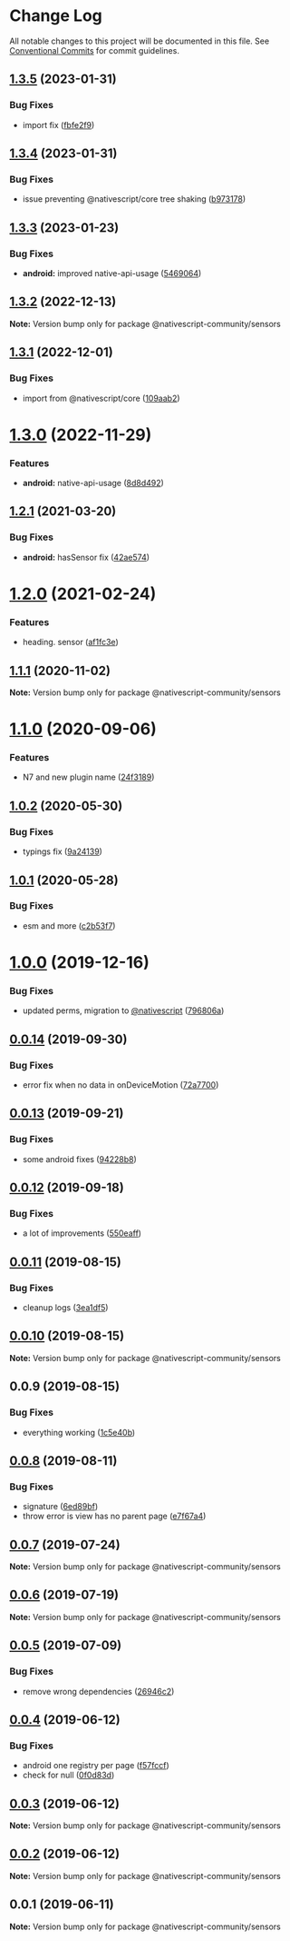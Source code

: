 # Change Log

All notable changes to this project will be documented in this file.
See [Conventional Commits](https://conventionalcommits.org) for commit guidelines.

## [1.3.5](https://github.com/nativescript-community/sensors/compare/v1.3.4...v1.3.5) (2023-01-31)


### Bug Fixes

* import fix ([fbfe2f9](https://github.com/nativescript-community/sensors/commit/fbfe2f9e680460e88cdb2e6edcbe13e9a6ea4d96))





## [1.3.4](https://github.com/nativescript-community/sensors/compare/v1.3.3...v1.3.4) (2023-01-31)


### Bug Fixes

* issue preventing @nativescript/core tree shaking ([b973178](https://github.com/nativescript-community/sensors/commit/b973178f274c94519d31cdab6f25dae8ecd34777))





## [1.3.3](https://github.com/nativescript-community/sensors/compare/v1.3.2...v1.3.3) (2023-01-23)


### Bug Fixes

* **android:** improved native-api-usage ([5469064](https://github.com/nativescript-community/sensors/commit/546906488ce787b2d38fa3007db794406a653177))





## [1.3.2](https://github.com/Akylas/nativescript-sensors/compare/v1.3.1...v1.3.2) (2022-12-13)

**Note:** Version bump only for package @nativescript-community/sensors





## [1.3.1](https://github.com/Akylas/nativescript-sensors/compare/v1.3.0...v1.3.1) (2022-12-01)


### Bug Fixes

* import from @nativescript/core ([109aab2](https://github.com/Akylas/nativescript-sensors/commit/109aab229eba0606e1851fd567ce9e0aa153d7f9))





# [1.3.0](https://github.com/Akylas/nativescript-sensors/compare/v1.2.1...v1.3.0) (2022-11-29)


### Features

* **android:** native-api-usage ([8d8d492](https://github.com/Akylas/nativescript-sensors/commit/8d8d492ca0e5b8c75bb83e17d07875bd007cfccd))





## [1.2.1](https://github.com/Akylas/nativescript-sensors/compare/v1.2.0...v1.2.1) (2021-03-20)


### Bug Fixes

* **android:** hasSensor fix ([42ae574](https://github.com/Akylas/nativescript-sensors/commit/42ae574ea067240002144c587448d89c8170917d))





# [1.2.0](https://github.com/Akylas/nativescript-sensors/compare/v1.1.1...v1.2.0) (2021-02-24)


### Features

* heading. sensor ([af1fc3e](https://github.com/Akylas/nativescript-sensors/commit/af1fc3e111d9eeea652af0aae00063d9380d0842))





## [1.1.1](https://github.com/Akylas/nativescript-sensors/compare/v1.1.0...v1.1.1) (2020-11-02)

**Note:** Version bump only for package @nativescript-community/sensors





# [1.1.0](https://github.com/Akylas/nativescript-sensors/compare/v1.0.2...v1.1.0) (2020-09-06)


### Features

* N7 and new plugin name ([24f3189](https://github.com/Akylas/nativescript-sensors/commit/24f3189fcafb7be7b262888de1afc5a97decfa58))





## [1.0.2](https://github.com/nativescript-community/sensors/compare/v1.0.1...v1.0.2) (2020-05-30)


### Bug Fixes

* typings fix ([9a24139](https://github.com/nativescript-community/sensors/commit/9a24139f8cbdc4ca3e93d254f7785cb9929eeb56))





## [1.0.1](https://github.com/nativescript-community/sensors/compare/v1.0.0...v1.0.1) (2020-05-28)


### Bug Fixes

* esm and more ([c2b53f7](https://github.com/nativescript-community/sensors/commit/c2b53f782416c1ae0cc92741811b6b7e770de721))





# [1.0.0](https://github.com/nativescript-community/sensors/compare/v0.0.14...v1.0.0) (2019-12-16)


### Bug Fixes

* updated perms, migration to [@nativescript](https://github.com/nativescript) ([796806a](https://github.com/nativescript-community/sensors/commit/796806ac8cdd27d5b9ea6de07a3df71f79a8b41e))





## [0.0.14](https://github.com/nativescript-community/sensors/compare/v0.0.13...v0.0.14) (2019-09-30)


### Bug Fixes

* error fix when no data in onDeviceMotion ([72a7700](https://github.com/nativescript-community/sensors/commit/72a7700))





## [0.0.13](https://github.com/nativescript-community/sensors/compare/v0.0.12...v0.0.13) (2019-09-21)


### Bug Fixes

* some android fixes ([94228b8](https://github.com/nativescript-community/sensors/commit/94228b8))





## [0.0.12](https://github.com/nativescript-community/sensors/compare/v0.0.11...v0.0.12) (2019-09-18)


### Bug Fixes

* a lot of improvements ([550eaff](https://github.com/nativescript-community/sensors/commit/550eaff))





## [0.0.11](https://github.com/nativescript-community/sensors/compare/v0.0.10...v0.0.11) (2019-08-15)


### Bug Fixes

* cleanup logs ([3ea1df5](https://github.com/nativescript-community/sensors/commit/3ea1df5))





## [0.0.10](https://github.com/nativescript-community/sensors/compare/v0.0.9...v0.0.10) (2019-08-15)

**Note:** Version bump only for package @nativescript-community/sensors





## 0.0.9 (2019-08-15)


### Bug Fixes

* everything working ([1c5e40b](https://github.com/nativescript-community/sensors/commit/1c5e40b))





## [0.0.8](https://github.com/nativescript-community/sensors/compare/v0.0.7...v0.0.8) (2019-08-11)


### Bug Fixes

* signature ([6ed89bf](https://github.com/nativescript-community/sensors/commit/6ed89bf))
* throw error is view has no parent page ([e7f67a4](https://github.com/nativescript-community/sensors/commit/e7f67a4))





## [0.0.7](https://github.com/nativescript-community/sensors/compare/v0.0.6...v0.0.7) (2019-07-24)

**Note:** Version bump only for package @nativescript-community/sensors





## [0.0.6](https://github.com/nativescript-community/sensors/compare/v0.0.5...v0.0.6) (2019-07-19)

**Note:** Version bump only for package @nativescript-community/sensors





## [0.0.5](https://github.com/nativescript-community/sensors/compare/v0.0.4...v0.0.5) (2019-07-09)


### Bug Fixes

* remove wrong dependencies ([26946c2](https://github.com/nativescript-community/sensors/commit/26946c2))





## [0.0.4](https://github.com/nativescript-community/sensors/compare/v0.0.3...v0.0.4) (2019-06-12)


### Bug Fixes

* android one registry per page ([f57fccf](https://github.com/nativescript-community/sensors/commit/f57fccf))
* check for null ([0f0d83d](https://github.com/nativescript-community/sensors/commit/0f0d83d))





## [0.0.3](https://github.com/nativescript-community/sensors/compare/v0.0.2...v0.0.3) (2019-06-12)

**Note:** Version bump only for package @nativescript-community/sensors





## [0.0.2](https://github.com/nativescript-community/sensors/compare/v0.0.1...v0.0.2) (2019-06-12)

**Note:** Version bump only for package @nativescript-community/sensors





## 0.0.1 (2019-06-11)

**Note:** Version bump only for package @nativescript-community/sensors
